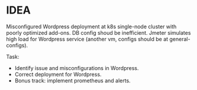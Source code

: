 # IDEA

Misconfigured Wordpress deployment at k8s single-node cluster with poorly optimized add-ons. DB config shoud be inefficient. Jmeter simulates high load for Wordpress service (another vm, configs should be at general-configs).

Task:
- Identify issue and misconfigurations in Wordpress. 
- Correct deployment for Wordpress.
- Bonus track: implement prometheus and alerts. 

